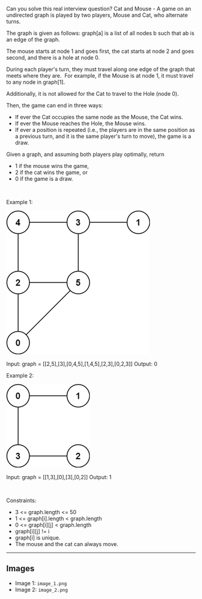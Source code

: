 Can you solve this real interview question? Cat and Mouse - A game on an undirected graph is played by two players, Mouse and Cat, who alternate turns.

The graph is given as follows: graph[a] is a list of all nodes b such that ab is an edge of the graph.

The mouse starts at node 1 and goes first, the cat starts at node 2 and goes second, and there is a hole at node 0.

During each player's turn, they must travel along one edge of the graph that meets where they are.  For example, if the Mouse is at node 1, it must travel to any node in graph[1].

Additionally, it is not allowed for the Cat to travel to the Hole (node 0).

Then, the game can end in three ways:

 * If ever the Cat occupies the same node as the Mouse, the Cat wins.
 * If ever the Mouse reaches the Hole, the Mouse wins.
 * If ever a position is repeated (i.e., the players are in the same position as a previous turn, and it is the same player's turn to move), the game is a draw.

Given a graph, and assuming both players play optimally, return

 * 1 if the mouse wins the game,
 * 2 if the cat wins the game, or
 * 0 if the game is a draw.

 

Example 1:

![Example 1](./image_1.png)


Input: graph = [[2,5],[3],[0,4,5],[1,4,5],[2,3],[0,2,3]]
Output: 0


Example 2:

![Example 2](./image_2.png)


Input: graph = [[1,3],[0],[3],[0,2]]
Output: 1


 

Constraints:

 * 3 <= graph.length <= 50
 * 1 <= graph[i].length < graph.length
 * 0 <= graph[i][j] < graph.length
 * graph[i][j] != i
 * graph[i] is unique.
 * The mouse and the cat can always move. 

---

## Images

- Image 1: `image_1.png`
- Image 2: `image_2.png`
